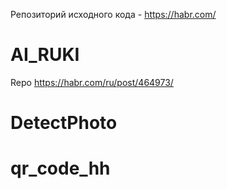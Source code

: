 Репозиторий исходного кода - https://habr.com/

# AI_RUKI

Repo https://habr.com/ru/post/464973/

# DetectPhoto


# qr_code_hh

